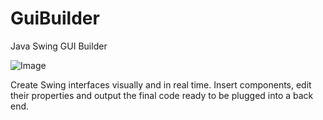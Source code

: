 GuiBuilder
==========

Java Swing GUI Builder

![Image](http://i.imgur.com/amnjbJ7.png)

Create Swing interfaces visually and in real time. Insert components, edit their properties and output the final code ready to be plugged into a back end.
